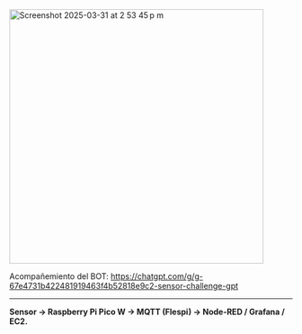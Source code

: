 


<img width="452" alt="Screenshot 2025-03-31 at 2 53 45 p m" src="https://github.com/user-attachments/assets/e818e879-8723-4618-bafe-1e3d764ac43c" />

Acompañemiento del BOT: https://chatgpt.com/g/g-67e4731b422481919463f4b52818e9c2-sensor-challenge-gpt

---

**Sensor → Raspberry Pi Pico W → MQTT (Flespi) → Node-RED / Grafana / EC2.**


